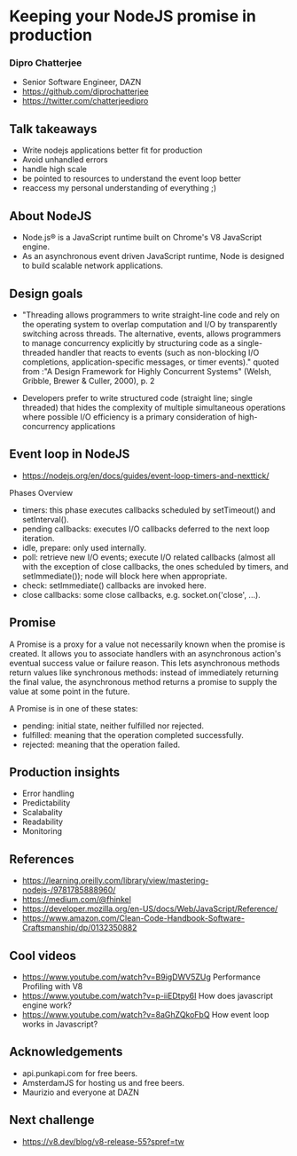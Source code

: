 # Keeping your NodeJS promise in production

### Dipro Chatterjee
- Senior Software Engineer, DAZN
- https://github.com/diprochatterjee
- https://twitter.com/chatterjeedipro

## Talk takeaways

- Write nodejs applications better fit for production
- Avoid unhandled errors
- handle high scale
- be pointed to resources to understand the event loop better
- reaccess my personal understanding of everything ;)

## About NodeJS

- Node.js® is a JavaScript runtime built on Chrome's V8 JavaScript engine.
- As an asynchronous event driven JavaScript runtime, Node is designed to build scalable network applications.

## Design goals

- "Threading allows programmers to write straight-line code and rely on the operating system to overlap computation and I/O by transparently switching across threads. The alternative, events, allows programmers to manage concurrency explicitly by structuring code as a single-threaded handler that reacts to events (such as non-blocking I/O completions, application-specific messages, or timer events)."
quoted from :"A Design Framework for Highly Concurrent Systems"  (Welsh, Gribble, Brewer & Culler, 2000), p. 2

- Developers prefer to write structured code (straight line; single threaded) that hides the complexity of multiple simultaneous operations where possible
I/O efficiency is a primary consideration of high-concurrency applications


## Event loop in NodeJS

- https://nodejs.org/en/docs/guides/event-loop-timers-and-nexttick/

Phases Overview
- timers: this phase executes callbacks scheduled by setTimeout() and setInterval().
- pending callbacks: executes I/O callbacks deferred to the next loop iteration.
- idle, prepare: only used internally.
- poll: retrieve new I/O events; execute I/O related callbacks (almost all with the exception of close callbacks, the ones scheduled by timers, and setImmediate()); node will block here when appropriate.
- check: setImmediate() callbacks are invoked here.
- close callbacks: some close callbacks, e.g. socket.on('close', ...).

## Promise
A Promise is a proxy for a value not necessarily known when the promise is created. It allows you to associate handlers with an asynchronous action's eventual success value or failure reason. This lets asynchronous methods return values like synchronous methods: instead of immediately returning the final value, the asynchronous method returns a promise to supply the value at some point in the future.

A Promise is in one of these states:

- pending: initial state, neither fulfilled nor rejected.
- fulfilled: meaning that the operation completed successfully.
- rejected: meaning that the operation failed.

## Production insights

- Error handling
- Predictability
- Scalabality
- Readability
- Monitoring

## References

- https://learning.oreilly.com/library/view/mastering-nodejs-/9781785888960/
- https://medium.com/@fhinkel
- https://developer.mozilla.org/en-US/docs/Web/JavaScript/Reference/
- https://www.amazon.com/Clean-Code-Handbook-Software-Craftsmanship/dp/0132350882

## Cool videos

- https://www.youtube.com/watch?v=B9igDWV5ZUg Performance Profiling with V8
- https://www.youtube.com/watch?v=p-iiEDtpy6I How does javascript engine work?
- https://www.youtube.com/watch?v=8aGhZQkoFbQ How event loop works in Javascript?

## Acknowledgements

- api.punkapi.com for free beers.
- AmsterdamJS for hosting us and free beers.
- Maurizio and everyone at DAZN

## Next challenge

- https://v8.dev/blog/v8-release-55?spref=tw

